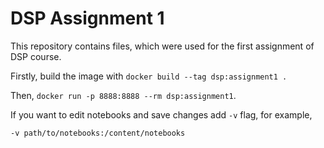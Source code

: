 # DSP Assignment 1

This repository contains files, which were used for the first assignment of DSP course.

Firstly, build the image with ```docker build --tag dsp:assignment1 .```

Then, ```docker run -p 8888:8888 --rm dsp:assignment1```.

If you want to edit notebooks and save changes add ```-v``` flag, for example, 

```-v path/to/notebooks:/content/notebooks```

